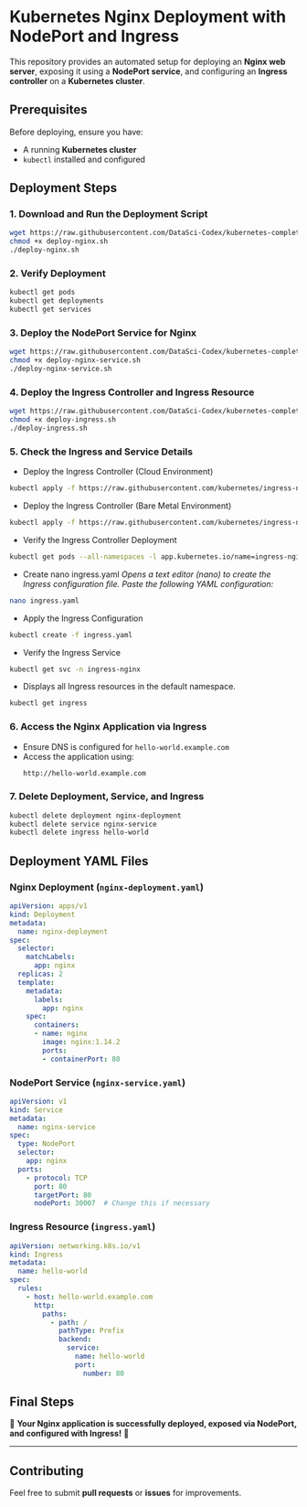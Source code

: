 # Kubernetes Nginx Deployment with NodePort and Ingress

This repository provides an automated setup for deploying an **Nginx web server**, exposing it using a **NodePort service**, and configuring an **Ingress controller** on a **Kubernetes cluster**.

## Prerequisites

Before deploying, ensure you have:
- A running **Kubernetes cluster**
- `kubectl` installed and configured

## Deployment Steps

### 1. Download and Run the Deployment Script
```sh
wget https://raw.githubusercontent.com/DataSci-Codex/kubernetes-complete-setup/main/deploy-nginx.sh
chmod +x deploy-nginx.sh
./deploy-nginx.sh
```

### 2. Verify Deployment
```sh
kubectl get pods
kubectl get deployments
kubectl get services
```

### 3. Deploy the NodePort Service for Nginx
```sh
wget https://raw.githubusercontent.com/DataSci-Codex/kubernetes-complete-setup/main/deploy-nginx-service.sh
chmod +x deploy-nginx-service.sh
./deploy-nginx-service.sh
```

### 4. Deploy the Ingress Controller and Ingress Resource
```sh
wget https://raw.githubusercontent.com/DataSci-Codex/kubernetes-complete-setup/main/deploy-ingress.sh
chmod +x deploy-ingress.sh
./deploy-ingress.sh
```
### 5. Check the Ingress and Service Details
- Deploy the Ingress Controller (Cloud Environment)
```sh
kubectl apply -f https://raw.githubusercontent.com/kubernetes/ingress-nginx/controller-v0.44.0/deploy/static/provider/cloud/deploy.yaml
```
- Deploy the Ingress Controller (Bare Metal Environment)
```sh
kubectl apply -f https://raw.githubusercontent.com/kubernetes/ingress-nginx/controller-v0.44.0/deploy/static/provider/baremetal/deploy.yaml
```
- Verify the Ingress Controller Deployment
```sh
kubectl get pods --all-namespaces -l app.kubernetes.io/name=ingress-nginx
```
- Create nano ingress.yaml
*Opens a text editor (nano) to create the Ingress configuration file.
Paste the following YAML configuration:*
```sh
nano ingress.yaml
```
- Apply the Ingress Configuration
```sh
kubectl create -f ingress.yaml
```
- Verify the Ingress Service
```sh
kubectl get svc -n ingress-nginx
```
- Displays all Ingress resources in the default namespace.
```sh
kubectl get ingress
```

### 6. Access the Nginx Application via Ingress
- Ensure DNS is configured for `hello-world.example.com`
- Access the application using:
  ```sh
  http://hello-world.example.com
  ```

### 7. Delete Deployment, Service, and Ingress
```sh
kubectl delete deployment nginx-deployment
kubectl delete service nginx-service
kubectl delete ingress hello-world
```

## Deployment YAML Files

### **Nginx Deployment (`nginx-deployment.yaml`)**
```yaml
apiVersion: apps/v1
kind: Deployment
metadata:
  name: nginx-deployment
spec:
  selector:
    matchLabels:
      app: nginx
  replicas: 2
  template:
    metadata:
      labels:
        app: nginx
    spec:
      containers:
      - name: nginx
        image: nginx:1.14.2
        ports:
        - containerPort: 80
```

### **NodePort Service (`nginx-service.yaml`)**
```yaml
apiVersion: v1
kind: Service
metadata:
  name: nginx-service
spec:
  type: NodePort
  selector:
    app: nginx
  ports:
    - protocol: TCP
      port: 80
      targetPort: 80
      nodePort: 30007  # Change this if necessary
```

### **Ingress Resource (`ingress.yaml`)**
```yaml
apiVersion: networking.k8s.io/v1
kind: Ingress
metadata:
  name: hello-world
spec:
  rules:
    - host: hello-world.example.com
      http:
        paths:
          - path: /
            pathType: Prefix
            backend:
              service:
                name: hello-world
                port:
                  number: 80
```

## Final Steps
🎉 **Your Nginx application is successfully deployed, exposed via NodePort, and configured with Ingress!** 🚀  

---

## Contributing
Feel free to submit **pull requests** or **issues** for improvements.

